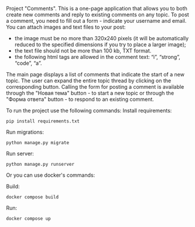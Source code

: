Project "Comments".
This is a one-page application that allows you to both create new comments and reply to existing comments on any topic. To post a comment, you need to fill out a form - indicate your username and email. You can attach images and text files to your post:
- the image must be no more than 320x240 pixels (it will be automatically reduced to the specified dimensions if you try to place a larger image);
- the text file should not be more than 100 kb, TXT format.
- the following html tags are allowed in the comment text: “i”, “strong”, “code”, “a”.

The main page displays a list of comments that indicate the start of a new topic. The user can expand the entire topic thread by clicking on the corresponding button.
Calling the form for posting a comment is available through the "Новая тема" button - to start a new topic or through the "Форма ответа" button - to respond to an existing comment.

To run the project use the following commands:
Install requirements:
```shell
pip install requirements.txt
```
Run migrations:
```shell
python manage.py migrate
```
Run server:
```shell
python manage.py runserver
```

Or you can use docker's commands:

Build:
```shell
docker compose build
```
Run:
```shell
docker compose up
```
